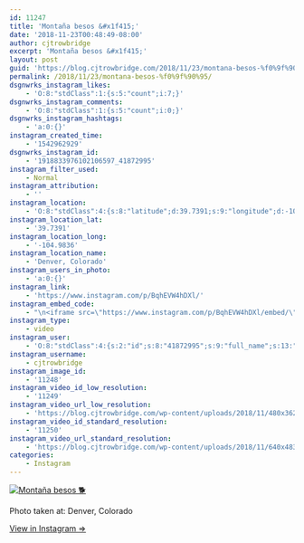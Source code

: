 ```yaml
---
id: 11247
title: 'Montaña besos &#x1f415;'
date: '2018-11-23T00:48:49-08:00'
author: cjtrowbridge
excerpt: 'Montaña besos &#x1f415;'
layout: post
guid: 'https://blog.cjtrowbridge.com/2018/11/23/montana-besos-%f0%9f%90%95/'
permalink: /2018/11/23/montana-besos-%f0%9f%90%95/
dsgnwrks_instagram_likes:
    - 'O:8:"stdClass":1:{s:5:"count";i:7;}'
dsgnwrks_instagram_comments:
    - 'O:8:"stdClass":1:{s:5:"count";i:0;}'
dsgnwrks_instagram_hashtags:
    - 'a:0:{}'
instagram_created_time:
    - '1542962929'
dsgnwrks_instagram_id:
    - '1918833976102106597_41872995'
instagram_filter_used:
    - Normal
instagram_attribution:
    - ''
instagram_location:
    - 'O:8:"stdClass":4:{s:8:"latitude";d:39.7391;s:9:"longitude";d:-104.9836;s:4:"name";s:16:"Denver, Colorado";s:2:"id";i:4599325;}'
instagram_location_lat:
    - '39.7391'
instagram_location_long:
    - '-104.9836'
instagram_location_name:
    - 'Denver, Colorado'
instagram_users_in_photo:
    - 'a:0:{}'
instagram_link:
    - 'https://www.instagram.com/p/BqhEVW4hDXl/'
instagram_embed_code:
    - "\n<iframe src=\"https://www.instagram.com/p/BqhEVW4hDXl/embed/\" width=\"612\" height=\"710\" frameborder=\"0\" scrolling=\"no\" allowtransparency=\"true\" class=\"insta-image-embed\"></iframe>\n"
instagram_type:
    - video
instagram_user:
    - 'O:8:"stdClass":4:{s:2:"id";s:8:"41872995";s:9:"full_name";s:13:"CJ Trowbridge";s:15:"profile_picture";s:141:"https://scontent.cdninstagram.com/vp/d092ebfdf7d7b69ffa8c0aebfde742bc/5C7E7A1C/t51.2885-19/s150x150/13724650_1188772791164794_142557231_a.jpg";s:8:"username";s:12:"cjtrowbridge";}'
instagram_username:
    - cjtrowbridge
instagram_image_id:
    - '11248'
instagram_video_id_low_resolution:
    - '11249'
instagram_video_url_low_resolution:
    - 'https://blog.cjtrowbridge.com/wp-content/uploads/2018/11/480x362-video-1542962929.mp4'
instagram_video_id_standard_resolution:
    - '11250'
instagram_video_url_standard_resolution:
    - 'https://blog.cjtrowbridge.com/wp-content/uploads/2018/11/640x483-video-1542962929.mp4'
categories:
    - Instagram
---
```


[![Montaña besos 🐕](https://blog.cjtrowbridge.com/wp-content/uploads/2018/11/montac3b1a-besos-f09f9095-1-1.jpg)](https://www.instagram.com/p/BqhEVW4hDXl/)

Photo taken at: Denver, Colorado

[View in Instagram ⇒](https://www.instagram.com/p/BqhEVW4hDXl/)